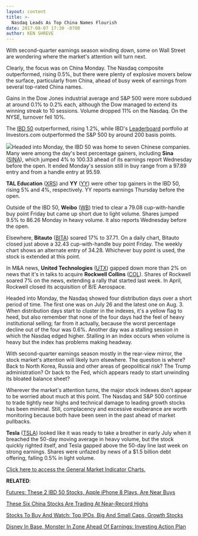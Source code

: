 ```yaml
---
layout: content
title: >-
  Nasdaq Leads As Top China Names Flourish
date: 2017-08-07 17:30 -0700
author: KEN SHREVE
---
```






With second-quarter earnings season winding down, some on Wall Street are wondering where the market's attention will turn next.




Clearly, the focus was on China Monday. The Nasdaq composite outperformed, rising 0.5%, but there were plenty of explosive movers below the surface, particularly from China, ahead of busy week of earnings from several top-rated China names.


Gains in the Dow Jones industrial average and S&P 500 were more subdued at around 0.1% to 0.2% each, although the Dow managed to extend its winning streak to 10 sessions. Volume dropped 11% on the Nasdaq. On the NYSE, turnover fell 10%.


The [IBD 50](https://www.investors.com/stock-lists/ibd-50/ibd-50-performance/) outperformed, rising 1.2%, while IBD's [Leaderboard](https://www.investors.com/stock-market-today) portfolio at Investors.com outperformed the S&P 500 by around 200 basis points.


![](https://www.investors.com/wp-content/uploads/2017/08/MP080717.png)Headed into Monday, the IBD 50 was home to seven Chinese companies. Many were among the day's best percentage gainers, including **Sina** ([SINA](https://research.investors.com/quote.aspx?symbol=SINA)), which jumped 4% to 100.33 ahead of its earnings report Wednesday before the open. It ended Monday's session still in buy range from a 97.89 entry and from a handle entry at 95.59.


**TAL Education** ([XRS](https://research.investors.com/quote.aspx?symbol=XRS)) and **YY** ([YY](https://research.investors.com/quote.aspx?symbol=YY)) were other top gainers in the IBD 50, rising 5% and 4%, respectively. YY reports earnings Thursday before the open.


Outside of the IBD 50, **Weibo** ([WB](https://research.investors.com/quote.aspx?symbol=WB)) tried to clear a 79.08 cup-with-handle buy point Friday but came up short due to light volume. Shares jumped 9.5% to 86.26 Monday in heavy volume. It also reports Wednesday before the open.


Elsewhere, **Bitauto** ([BITA](https://research.investors.com/quote.aspx?symbol=BITA)) soared 17% to 37.71. On a daily chart, Bitauto closed just above a 32.43 cup-with-handle buy point Friday. The weekly chart shows an alternate entry of 34.28. Whichever buy point is used, the stock is extended at this point.


In M&A news, **United Technologies** ([UTX](https://research.investors.com/quote.aspx?symbol=UTX)) gapped down more than 2% on news that it's in talks to acquire **Rockwell Collins** ([COL](https://research.investors.com/quote.aspx?symbol=COL)). Shares of Rockwell soared 7% on the news, extending a rally that started last week. In April, Rockwell closed its acquisition of B/E Aerospace.


Headed into Monday, the Nasdaq showed four distribution days over a short period of time. The first one was on July 26 and the latest one on Aug. 3. When distribution days start to cluster in the indexes, it's a yellow flag to heed, but also remember that none of the four days had the feel of heavy institutional selling; far from it actually, because the worst percentage decline out of the four was 0.6%. Another day was a stalling session in which the Nasdaq edged higher. Stalling in an index occurs when volume is heavy but the index has problems making headway.


With second-quarter earnings season mostly in the rear-view mirror, the stock market's attention will likely turn elsewhere. The question is where? Back to North Korea, Russia and other areas of geopolitical risk? The Trump administration? Or back to the Fed, which appears ready to start unwinding its bloated balance sheet?


Wherever the market's attention turns, the major stock indexes don't appear to be worried about much at this point. The Nasdaq and S&P 500 continue to trade tightly near highs and technical damage to leading growth stocks has been minimal. Still, complacency and excessive exuberance are worth monitoring because both have been seen in the past ahead of market pullbacks.


**Tesla** ([TSLA](https://research.investors.com/quote.aspx?symbol=TSLA)) looked like it was ready to take a breather in early July when it breached the 50-day moving average in heavy volume, but the stock quickly righted itself, and Tesla gapped above the 50-day line last week on strong earnings. Shares were unfazed by news of a $1.5 billion debt offering, falling 0.5% in light volume.


[Click here to access the General Market Indicator Charts.](https://www.investors.com/wp-content/uploads/2017/08/IBD0708153423GMI.pdf)


**RELATED**:


[Futures: These 2 IBD 50 Stocks, Apple iPhone 8 Plays, Are Near Buys](https://www.investors.com/market-trend/stock-market-today/sp-500-futures-these-2-ibd-50-stocks-apple-iphone-8-plays-are-near-buys/)


[These Six China Stocks Are Trading At Near-Record Highs](https://www.investors.com/research/ibd-industry-themes/these-six-china-stocks-are-trading-at-near-record-highs/)


[Stocks To Buy And Watch: Top IPOs, Big And Small Caps, Growth Stocks](https://www.investors.com/stock-lists/stocks-to-watch-top-rated-ipos-big-caps-and-growth-stocks/)


[Disney In Base, Monster In Zone Ahead Of Earnings: Investing Action Plan](https://www.investors.com/research/investing-action-plan/disney-in-base-monster-in-zone-ahead-of-earnings-investing-action-plan/)




